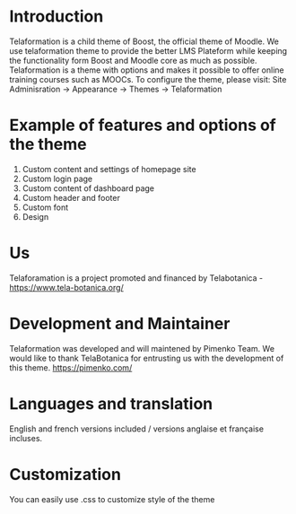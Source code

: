 Introduction
============
Telaformation is a child theme of Boost, the official theme of Moodle.
We use telaformation theme to provide the better LMS Plateform while keeping the functionality form Boost and Moodle core as much as possible.
Telaformation is a theme with options and makes it possible to offer online training courses such as MOOCs.
To configure the theme, please visit: Site Adminisration -> Appearance -> Themes -> Telaformation


Example of features and options of the theme
============
1. Custom content and settings of homepage site
2. Custom login page
3. Custom content of dashboard page
4. Custom header and footer
5. Custom font
6. Design


Us
============
Telaforamation is a project promoted and financed by Telabotanica - https://www.tela-botanica.org/


Development and Maintainer
============
Telaformation was developed and will maintened by Pimenko Team. We would like to thank TelaBotanica for entrusting us with the development of this theme. https://pimenko.com/



Languages and translation
===================
English and french versions included / versions anglaise et française incluses.


Customization
===================
You can easily use .css to customize style of the theme